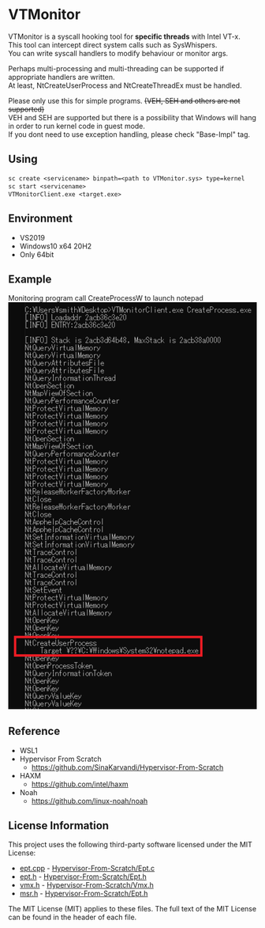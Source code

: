 # VTMonitor
VTMonitor is a syscall hooking tool for **specific threads** with Intel VT-x.  
This tool can intercept direct system calls such as SysWhispers.  
You can write syscall handlers to modify behaviour or monitor args.  

Perhaps multi-processing and multi-threading can be supported if appropriate handlers are written.  
At least, NtCreateUserProcess and NtCreateThreadEx must be handled.  

Please only use this for simple programs. ~~(VEH, SEH and others are not supported)~~  
VEH and SEH are supported but there is a possibility that Windows will hang in order to run kernel code in guest mode.  
If you dont need to use exception handling, please check "Base-Impl" tag.



## Using
```
sc create <servicename> binpath=<path to VTMonitor.sys> type=kernel
sc start <servicename>
VTMonitorClient.exe <target.exe>
```
## Environment
- VS2019
- Windows10 x64 20H2
- Only 64bit

## Example
Monitoring program call CreateProcessW to launch notepad  
![](img/example.png)

## Reference
- WSL1
- Hypervisor From Scratch
    - https://github.com/SinaKarvandi/Hypervisor-From-Scratch
- HAXM
    - https://github.com/intel/haxm
- Noah
    - https://github.com/linux-noah/noah

## License Information

This project uses the following third-party software licensed under the MIT License:

- [ept.cpp](VTMonitor/ept.cpp) - [Hypervisor-From-Scratch/Ept.c](https://github.com/SinaKarvandi/Hypervisor-From-Scratch/blob/master/Part%208%20-%20How%20To%20Do%20Magic%20With%20Hypervisor!/Hypervisor%20From%20Scratch/MyHypervisorDriver/Ept.c)
- [ept.h](VTMonitor/ept.h) - [Hypervisor-From-Scratch/Ept.h](https://github.com/SinaKarvandi/Hypervisor-From-Scratch/blob/master/Part%208%20-%20How%20To%20Do%20Magic%20With%20Hypervisor!/Hypervisor%20From%20Scratch/MyHypervisorDriver/Ept.h)
- [vmx.h](VTMonitor/vmx.h) - [Hypervisor-From-Scratch/Vmx.h](https://github.com/SinaKarvandi/Hypervisor-From-Scratch/blob/master/Part%207%20-%20Using%20EPT%20&%20Page-level%20Monitoring%20Features/MyHypervisorDriver/MyHypervisorDriver/Vmx.h)
- [msr.h](VTMonitor/msr.h) - [Hypervisor-From-Scratch/Ept.h](https://github.com/SinaKarvandi/Hypervisor-From-Scratch/blob/master/Part%208%20-%20How%20To%20Do%20Magic%20With%20Hypervisor!/Hypervisor%20From%20Scratch/MyHypervisorDriver/Ept.h)

The MIT License (MIT) applies to these files. The full text of the MIT License can be found in the header of each file.